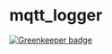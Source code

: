 # mqtt_logger

[![Greenkeeper badge](https://badges.greenkeeper.io/chrisns/mqtt_logger.svg)](https://greenkeeper.io/)
